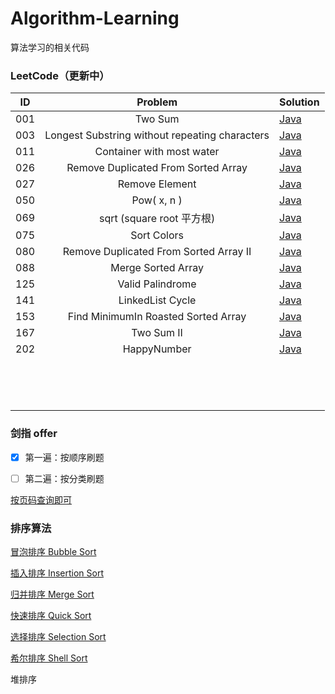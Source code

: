 # Algorithm-Learning

算法学习的相关代码

### LeetCode（更新中）

| ID   |                    Problem                     | Solution                                                     |
| ---- | :--------------------------------------------: | ------------------------------------------------------------ |
| 001  |                    Two Sum                     | [Java](https://github.com/kaikanwu/Algorithm-Learning/blob/master/src/leetcode/Q1_TwoSum.java) |
| 003  | Longest Substring without repeating characters | [Java](https://github.com/kaikanwu/Algorithm-Learning/blob/master/src/leetcode/Q3_LongestSubstring.java) |
| 011  |           Container with most water            | [Java](https://github.com/kaikanwu/Algorithm-Learning/blob/master/src/leetcode/Q11_ContainerWithMostWater.java) |
| 026  |      Remove Duplicated From Sorted Array       | [Java](https://github.com/kaikanwu/Algorithm-Learning/blob/master/src/leetcode/Q26_RemoveDuplicatedFromSortedArray.java) |
| 027  |                 Remove Element                 | [Java](https://github.com/kaikanwu/Algorithm-Learning/blob/master/src/leetcode/Q27_RemoveElement.java) |
| 050  |                  Pow( x, n )                   | [Java](https://github.com/kaikanwu/Algorithm-Learning/blob/master/src/leetcode/Q50_Pow.java) |
| 069  |           sqrt (square root 平方根)            | [Java](https://github.com/kaikanwu/Algorithm-Learning/blob/master/src/leetcode/Q69_Sqrtx.java) |
| 075  |                  Sort Colors                   | [Java](https://github.com/kaikanwu/Algorithm-Learning/blob/master/src/leetcode/Q75_SortColors.java) |
| 080  |     Remove Duplicated From Sorted Array II     | [Java](https://github.com/kaikanwu/Algorithm-Learning/blob/master/src/leetcode/Q80_RemoveDuplicatedFromSortedArrayII.java) |
| 088  |               Merge Sorted Array               | [Java](https://github.com/kaikanwu/Algorithm-Learning/blob/master/src/leetcode/Q88_MergeSortedArray.java) |
| 125  |                Valid Palindrome                | [Java](https://github.com/kaikanwu/Algorithm-Learning/blob/master/src/leetcode/Q125_ValidPalindrome.java) |
| 141  |                LinkedList Cycle                | [Java](https://github.com/kaikanwu/Algorithm-Learning/blob/master/src/leetcode/Q141_LinkedListCycle.java) |
| 153  |      Find MinimumIn Roasted Sorted Array       | [Java](https://github.com/kaikanwu/Algorithm-Learning/blob/master/src/leetcode/Q153_FindMinimumInRoastedSortedArray.java) |
| 167  |                   Two Sum II                   | [Java](https://github.com/kaikanwu/Algorithm-Learning/blob/master/src/leetcode/Q167_TwoSum_II.java) |
| 202  |                  HappyNumber                   | [Java](https://github.com/kaikanwu/Algorithm-Learning/blob/master/src/leetcode/Q202_HappyNumber.java) |
|      |                                                |                                                              |
|      |                                                |                                                              |
|      |                                                |                                                              |
|      |                                                |                                                              |
|      |                                                |                                                              |
|      |                                                |                                                              |
|      |                                                |                                                              |
|      |                                                |                                                              |
|      |                                                |                                                              |
|      |                                                |                                                              |
|      |                                                |                                                              |
|      |                                                |                                                              |
|      |                                                |                                                              |
|      |                                                |                                                              |



### 剑指 offer 

- [x] 第一遍：按顺序刷题
- [ ] 第二遍：按分类刷题



[按页码查询即可](https://github.com/kaikanwu/Algorithm-Learning/tree/master/src/pointToOffer)



### 排序算法

[冒泡排序 Bubble Sort](https://github.com/kaikanwu/Algorithm-Learning/blob/master/src/sort/BubbleSort.java)

[插入排序 Insertion Sort](https://github.com/kaikanwu/Algorithm-Learning/blob/master/src/sort/InsertionSort.java)

[归并排序 Merge Sort](https://github.com/kaikanwu/Algorithm-Learning/blob/master/src/sort/MergeSort.java)

[快速排序 Quick Sort](https://github.com/kaikanwu/Algorithm-Learning/blob/master/src/sort/QuickSort.java)

[选择排序 Selection Sort](https://github.com/kaikanwu/Algorithm-Learning/blob/master/src/sort/SelectionSort.java)

[希尔排序 Shell Sort](https://github.com/kaikanwu/Algorithm-Learning/blob/master/src/sort/ShellSort.java)

堆排序